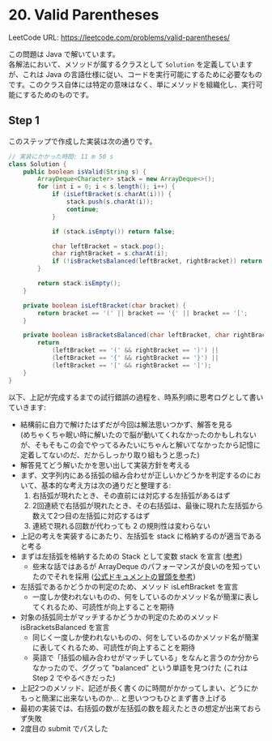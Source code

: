# 20. Valid Parentheses

LeetCode URL: https://leetcode.com/problems/valid-parentheses/

この問題は Java で解いています。  
各解法において、メソッドが属するクラスとして `Solution` を定義していますが、これは Java の言語仕様に従い、コードを実行可能にするために必要なものです。このクラス自体には特定の意味はなく、単にメソッドを組織化し、実行可能にするためのものです。

## Step 1

このステップで作成した実装は次の通りです。

```java
// 実装にかかった時間: 11 m 50 s
class Solution {
    public boolean isValid(String s) {
        ArrayDeque<Character> stack = new ArrayDeque<>();
        for (int i = 0; i < s.length(); i++) {
            if (isLeftBracket(s.charAt(i))) {
                stack.push(s.charAt(i));
                continue;
            }

            if (stack.isEmpty()) return false;

            char leftBracket = stack.pop();
            char rightBracket = s.charAt(i);
            if (!isBracketsBalanced(leftBracket, rightBracket)) return false;
        }

        return stack.isEmpty();
    }

    private boolean isLeftBracket(char bracket) {
        return bracket == '(' || bracket == '{' || bracket == '[';
    }

    private boolean isBracketsBalanced(char leftBracket, char rightBracket) {
        return
            (leftBracket == '(' && rightBracket == ')') ||
            (leftBracket == '{' && rightBracket == '}') ||
            (leftBracket == '[' && rightBracket == ']');
    }
}
```

以下、上記が完成するまでの試行錯誤の過程を、時系列順に思考ログとして書いていきます:

- 結構前に自力で解けたはずだが今回は解法思いつかず、解答を見る  
  (めちゃくちゃ眠い時に解いたので脳が動いてくれなかったのかもしれないが、そもそもこの会でやってるみたいにちゃんと解いてなかったから記憶に定着してないのだ、だからしっかり取り組もうと思った)
- 解答見てどう解いたかを思い出して実装方針を考える
- まず、文字列内にある括弧の組み合わせが正しいかどうかを判定するのにおいて、基本的な考え方は次の通りだと整理する:
    1. 右括弧が現れたとき、その直前には対応する左括弧があるはず
    2. 2回連続で右括弧が現れたとき、その右括弧は、最後に現れた左括弧から数えて2つ目の左括弧に対応するはず
    3. 連続で現れる回数が代わっても 2 の規則性は変わらない
- 上記の考えを実装するにあたり、左括弧を stack に格納するのが適当であると考る
- まずは左括弧を格納するための Stack として変数 stack を宣言 ([参考](https://docs.oracle.com/javase/8/docs/api/java/util/ArrayDeque.html))
    - 些末な話ではあるが ArrayDeque のパフォーマンスが良いのを知っていたのでそれを採用 ([公式ドキュメントの冒頭を参考](https://docs.oracle.com/javase/8/docs/api/java/util/ArrayDeque.html))
- 左括弧であるかどうかの判定のため、メソッド isLeftBracket を宣言
    - 一度しか使われないものの、何をしているのかメソッド名が簡潔に表してくれるため、可読性が向上することを期待
- 対象の括弧同士がマッチするかどうかの判定のためのメソッド isBracketsBalanced を宣言
    - 同じく一度しか使われないものの、何をしているのかメソッド名が簡潔に表してくれるため、可読性が向上することを期待
    - 英語で「括弧の組み合わせがマッチしている」をなんと言うのか分からなかったので、ググって "balanced" という単語を見つけた (これは Step 2 でやるべきだった)
- 上記2つのメソッド、記述が長く書くのに時間がかかってしまい、どうにかもっと簡潔に出来ないものか... と思いつつもひとまず書き上げる
- 最初の実装では、右括弧の数が左括弧の数を超えたときの想定が出来ておらず失敗
- 2度目の submit でパスした
